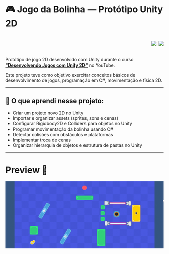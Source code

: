 # 🎮 Jogo da Bolinha — Protótipo Unity 2D <p align="right"> <img src="https://cdn.jsdelivr.net/gh/devicons/devicon/icons/unity/unity-original.svg" width="40"/> <img src="https://cdn.jsdelivr.net/gh/devicons/devicon/icons/csharp/csharp-original.svg" width="40"/> </p>


Protótipo de jogo 2D desenvolvido com Unity durante o curso [**"Desenvolvendo Jogos com Unity 2D"**](https://www.youtube.com/watch?v=59Z-E2yt2oA&list=PLzjwaizNOg6TltKzv_WWX3EJosl5nA46m&index=11) no YouTube.

Este projeto teve como objetivo exercitar conceitos básicos de desenvolvimento de jogos, programação em C#, movimentação e física 2D.

---

## 📑 O que aprendi nesse projeto:

-  Criar um projeto novo 2D no Unity
-  Importar e organizar assets (sprites, sons e cenas)
-  Configurar Rigidbody2D e Colliders para objetos no Unity
-  Programar movimentação da bolinha usando C#
-  Detectar colisões com obstáculos e plataformas
-  Implementar troca de cenas
-  Organizar hierarquia de objetos e estrutura de pastas no Unity

---


# Preview 🎥


![Jogo da bolinha gameplay](preview.gif)



